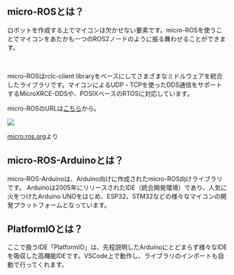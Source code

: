 ## micro-ROSとは？

ロボットを作成する上でマイコンは欠かせない要素です。micro-ROSを使うことでマイコンをあたかも一つのROS2ノードのように振る舞わせることができます。

<br>

micro-ROSはrclc-client libraryをベースにしてさまざまなミドルウェアを統合したライブラリです。マイコンによるUDP・TCPを使ったDDS通信をサポートするMicroXRCE-DDSや、POSIXベースのRTOSに対応しています。

micro-ROSのURLは[こちら](https://micro.ros.org/)から。

![](https://micro.ros.org/img/micro-ROS_architecture.png)

[micro.ros.org](https://micro.ros.org)より

## micro-ROS-Arduinoとは？

micro-ROS-Arduinoは、Arduino向けに作成されたmicro-ROS向けライブラリです。
Arduinoは2005年にリリースされたIDE（統合開発環境）であり、人気に火をつけたArduino UNOをはじめ、ESP32、STM32などの様々なマイコンの開発プラットフォームとなっています。

## PlatformIOとは？

ここで扱うIDE「PlatformIO」は、先程説明したArduinoにとどまらず様々なIDEを吸収した高機能IDEです。VSCode上で動作し、ライブラリのインポートも自動で行ってくれます。